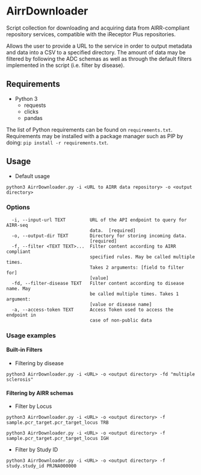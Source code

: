 # AirrDownloader

Script collection for downloading and acquiring data from AIRR-compliant repository services, compatible with the iReceptor Plus repositories.

Allows the user to provide a URL to the service in order to output metadata and data into a CSV to a specified directory. The amount of data may be filtered by following the ADC schemas as well as through the default filters implemented in the script (i.e. filter by disease).

## Requirements

- Python 3
  - requests
  - clicks
  - pandas

The list of Python requirements can be found on `requirements.txt`. Requirements may be installed with a package manager such as PIP by doing: `pip install -r requirements.txt`.

## Usage

- Default usage

`python3 AirrDownloader.py -i <URL to AIRR data repository> -o <output directory>`

### Options

```
  -i, --input-url TEXT         URL of the API endpoint to query for AIRR-seq
                               data.  [required]
  -o, --output-dir TEXT        Directory for storing incoming data.
                               [required]
  -f, --filter <TEXT TEXT>...  Filter content according to AIRR compliant
                               specified rules. May be called multiple times.
                               Takes 2 arguments: [field to filter for]
                               [value]
  -fd, --filter-disease TEXT   Filter content according to disease name. May
                               be called multiple times. Takes 1 argument:
                               [value or disease name]
  -a, --access-token TEXT      Access Token used to access the endpoint in
                               case of non-public data
```

### Usage examples

#### Built-in Filters

- Filtering by disease

`python3 AirrDownloader.py -i <URL> -o <output directory> -fd "multiple sclerosis"`

#### Filtering by AIRR schemas
- Filter by Locus 

`python3 AirrDownloader.py -i <URL> -o <output directory> -f sample.pcr_target.pcr_target_locus TRB`

`python3 AirrDownloader.py -i <URL> -o <output directory> -f sample.pcr_target.pcr_target_locus IGH`

- Filter by Study ID

`python3 AirrDownloader.py -i <URL> -o <output directory> -f study.study_id PRJNA000000`
